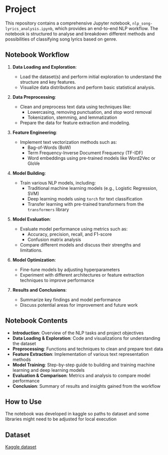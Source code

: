 # Project
This repository contains a comprehensive Jupyter notebook, `nlp_song-lyrics_analysis.ipynb`, which provides an end-to-end NLP workflow. The notebook is structured to analyse and breakdown different methods and possibilities of classifying song lyrics based on genre.
## Notebook Workflow

1. **Data Loading and Exploration**:
   - Load the dataset(s) and perform initial exploration to understand the structure and key features.
   - Visualize data distributions and perform basic statistical analysis.

2. **Data Preprocessing**:
   - Clean and preprocess text data using techniques like:
     - Lowercasing, removing punctuation, and stop word removal
     - Tokenization, stemming, and lemmatization
   - Prepare the data for feature extraction and modeling.

3. **Feature Engineering**:
   - Implement text vectorization methods such as:
     - Bag-of-Words (BoW)
     - Term Frequency-Inverse Document Frequency (TF-IDF)
     - Word embeddings using pre-trained models like Word2Vec or GloVe

4. **Model Building**:
   - Train various NLP models, including:
     - Traditional machine learning models (e.g., Logistic Regression, SVM)
     - Deep learning models using `torch` for text classification
     - Transfer learning with pre-trained transformers from the `transformers` library

5. **Model Evaluation**:
   - Evaluate model performance using metrics such as:
     - Accuracy, precision, recall, and F1-score
     - Confusion matrix analysis
   - Compare different models and discuss their strengths and limitations.

6. **Model Optimization**:
   - Fine-tune models by adjusting hyperparameters
   - Experiment with different architectures or feature extraction techniques to improve performance

7. **Results and Conclusions**:
   - Summarize key findings and model performance
   - Discuss potential areas for improvement and future work

## Notebook Contents

- **Introduction**: Overview of the NLP tasks and project objectives
- **Data Loading & Exploration**: Code and visualizations for understanding the dataset
- **Preprocessing**: Functions and techniques to clean and prepare text data
- **Feature Extraction**: Implementation of various text representation methods
- **Model Training**: Step-by-step guide to building and training machine learning and deep learning models
- **Evaluation & Comparison**: Metrics and analysis to compare model performance
- **Conclusion**: Summary of results and insights gained from the workflow

## How to Use
The notebook was developed in kaggle so paths to dataset and some libraries might need to be adjusted for local execution
## Dataset
[Kaggle dataset](https://www.kaggle.com/datasets/ai23m017/dataset/data) 
